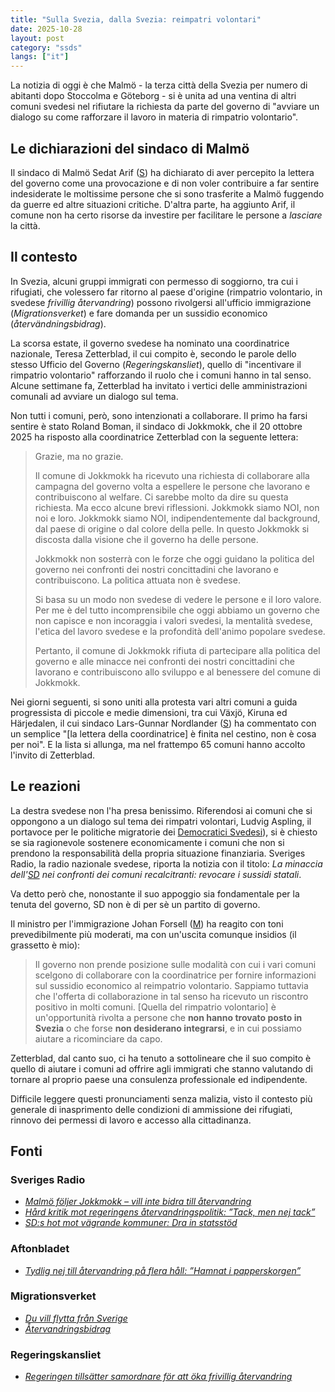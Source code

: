 ```yaml
---
title: "Sulla Svezia, dalla Svezia: reimpatri volontari"
date: 2025-10-28
layout: post
category: "ssds"
langs: ["it"] 
---
```


La notizia di oggi è che Malmö - la terza città della Svezia per numero di abitanti dopo Stoccolma e Göteborg - si è unita ad una ventina di altri comuni svedesi nel rifiutare la richiesta da parte del governo di "avviare un dialogo su come rafforzare il lavoro in materia di rimpatrio volontario".

## Le dichiarazioni del sindaco di Malmö
Il sindaco di Malmö Sedat Arif ([S](https://harisont.github.io/ssds/2022/05/24/sv-nato.html#principali-partiti-svedesi-e-loro-attuali-posizioni)) ha dichiarato di aver percepito la lettera del governo come una provocazione e di non voler contribuire a far sentire indesiderate le moltissime persone che si sono trasferite a Malmö fuggendo da guerre ed altre situazioni critiche.
D'altra parte, ha aggiunto Arif, il comune non ha certo risorse da investire per facilitare le persone a _lasciare_ la città.

## Il contesto
In Svezia, alcuni gruppi immigrati con permesso di soggiorno, tra cui i rifugiati, che volessero far ritorno al paese d'origine (rimpatrio volontario, in svedese _frivillig återvandring_) possono rivolgersi all'ufficio immigrazione (_Migrationsverket_) e fare domanda per un sussidio economico (_återvändningsbidrag_).

La scorsa estate, il governo svedese ha nominato una coordinatrice nazionale, Teresa Zetterblad, il cui compito è, secondo le parole dello stesso Ufficio del Governo (_Regeringskansliet_), quello di "incentivare il rimpatrio volontario" rafforzando il ruolo che i comuni hanno in tal senso.
Alcune settimane fa, Zetterblad ha invitato i vertici delle amministrazioni comunali ad avviare un dialogo sul tema.

Non tutti i comuni, però, sono intenzionati a collaborare.
Il primo ha farsi sentire è stato Roland Boman, il sindaco di Jokkmokk, che il 20 ottobre 2025 ha risposto alla coordinatrice Zetterblad con la seguente lettera:

> Grazie, ma no grazie. 
>
> Il comune di Jokkmokk ha ricevuto una richiesta di collaborare alla campagna del governo volta a espellere le persone che lavorano e contribuiscono al welfare. Ci sarebbe molto da dire su questa richiesta. Ma ecco alcune brevi riflessioni. Jokkmokk siamo NOI, non noi e loro. Jokkmokk siamo NOI, indipendentemente dal background, dal paese di origine o dal colore della pelle. In questo Jokkmokk si discosta dalla visione che il governo ha delle persone.
>
> Jokkmokk non sosterrà con le forze che oggi guidano la politica del governo nei confronti dei nostri concittadini che lavorano e contribuiscono. La politica attuata non è svedese. 
>
> Si basa su un modo non svedese di vedere le persone e il loro valore. Per me è del tutto incomprensibile che oggi abbiamo un governo che non capisce e non incoraggia i valori svedesi, la mentalità svedese, l'etica del lavoro svedese e la profondità dell'animo popolare svedese.
>
> Pertanto, il comune di Jokkmokk rifiuta di partecipare alla politica del governo e alle minacce nei confronti dei nostri concittadini che lavorano e contribuiscono allo sviluppo e al benessere del comune di Jokkmokk.

Nei giorni seguenti, si sono uniti alla protesta vari altri comuni a guida progressista di piccole e medie dimensioni, tra cui Växjö, Kiruna ed Härjedalen, il cui sindaco Lars-Gunnar Nordlander ([S](https://harisont.github.io/ssds/2022/05/24/sv-nato.html#principali-partiti-svedesi-e-loro-attuali-posizioni)) ha commentato con un semplice "[la lettera della coordinatrice] è finita nel cestino, non è cosa per noi".
E la lista si allunga, ma nel frattempo 65 comuni hanno accolto l'invito di Zetterblad.

## Le reazioni
La destra svedese non l'ha presa benissimo.
Riferendosi ai comuni che si oppongono a un dialogo sul tema dei rimpatri volontari, Ludvig Aspling, il portavoce per le politiche migratorie dei [Democratici Svedesi]((https://harisont.github.io/ssds/2022/05/24/sv-nato.html#principali-partiti-svedesi-e-loro-attuali-posizioni))), si è chiesto se sia ragionevole sostenere economicamente i comuni che non si prendono la responsabilità della propria situazione finanziaria.
Sveriges Radio, la radio nazionale svedese, riporta la notizia con il titolo: _La minaccia dell'[SD]((https://harisont.github.io/ssds/2022/05/24/sv-nato.html#principali-partiti-svedesi-e-loro-attuali-posizioni)) nei confronti dei comuni recalcitranti: revocare i sussidi statali_.

Va detto però che, nonostante il suo appoggio sia fondamentale per la tenuta del governo, SD non è di per sè un partito di governo.

Il ministro per l'immigrazione Johan Forsell ([M]((https://harisont.github.io/ssds/2022/05/24/sv-nato.html#principali-partiti-svedesi-e-loro-attuali-posizioni))) ha reagito con toni prevedibilmente più moderati, ma con un'uscita comunque insidios (il grassetto è mio):

> Il governo non prende posizione sulle modalità con cui i vari comuni scelgono di collaborare con la coordinatrice per fornire informazioni sul sussidio economico al reimpatrio volontario. Sappiamo tuttavia che l'offerta di collaborazione in tal senso ha ricevuto un riscontro positivo in molti comuni. [Quella del rimpatrio volontario] è un'opportunità rivolta a persone che __non hanno trovato posto in Svezia__ o che forse __non desiderano integrarsi__, e in cui possiamo aiutare a ricominciare da capo.

Zetterblad, dal canto suo, ci ha tenuto a sottolineare che il suo compito è quello di aiutare i comuni ad offrire agli immigrati che stanno valutando di tornare al proprio paese una consulenza professionale ed indipendente.

Difficile leggere questi pronunciamenti senza malizia, visto il contesto più generale di inasprimento delle condizioni di ammissione dei rifugiati, rinnovo dei permessi di lavoro e accesso alla cittadinanza.

## Fonti

### Sveriges Radio
- [_Malmö följer Jokkmokk – vill inte bidra till återvandring_](https://www.sverigesradio.se/artikel/malmo-foljer-jokkmokk-vill-inte-bidra-till-atervandring)
- [_Hård kritik mot regeringens återvandringspolitik: ”Tack, men nej tack”_](https://www.sverigesradio.se/artikel/hard-kritik-mot-regeringens-atervandringspolitik-tack-men-nej-tack)
- [_SD:s hot mot vägrande kommuner: Dra in statsstöd_](https://www.sverigesradio.se/artikel/sds-hot-mot-vagrande-kommuner-dra-in-statsstod)

### Aftonbladet
- [_Tydlig nej till återvandring på flera håll: ”Hamnat i papperskorgen”_](https://www.aftonbladet.se/nyheter/a/1Mg0Wl/kommuner-sager-nej-till-regeringens-mote-om-atervandring)

### Migrationsverket
- [_Du vill flytta från Sverige_](https://www.migrationsverket.se/du-har-tillstand-i-sverige/asyl/du-vill-flytta-fran-sverige.html)
- [_Återvandringsbidrag_](https://www.migrationsverket.se/du-har-tillstand-i-sverige/asyl/atervandringsbidrag.html)

### Regeringskansliet
- [_Regeringen tillsätter samordnare för att öka frivillig återvandring_](https://www.regeringen.se/pressmeddelanden/2025/06/regeringen-tillsatter-samordnare-for-att-oka-frivillig-atervandring/)
